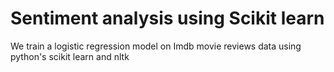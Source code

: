 # Sentiment analysis using Scikit learn
 We train a logistic regression model on Imdb movie reviews data using python's scikit learn and nltk
